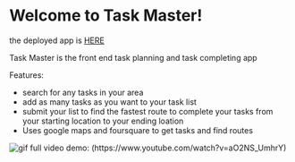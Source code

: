 <h1>Welcome to Task Master!</h1>

<p>the deployed app is <a href="https://travelbookapp.herokuapp.com" target="_blank">HERE</a></p>

<p>Task Master is the front end task planning and task completing app</p>
<p>Features:</p>
<ul>
	<li>search for any tasks in your area</li>
	<li>add as many tasks as you want to your task list</li>
	<li>submit your list to find the fastest route to complete your tasks from your starting location to your ending loation</li>
  <li>Uses google maps and foursquare to get tasks and find routes</li>
</ul>

<img src="https://media.giphy.com/media/xUNd9WlbVR0YQAO47e/giphy.gif" alt="gif">
full video demo: (https://www.youtube.com/watch?v=aO2NS_UmhrY)
